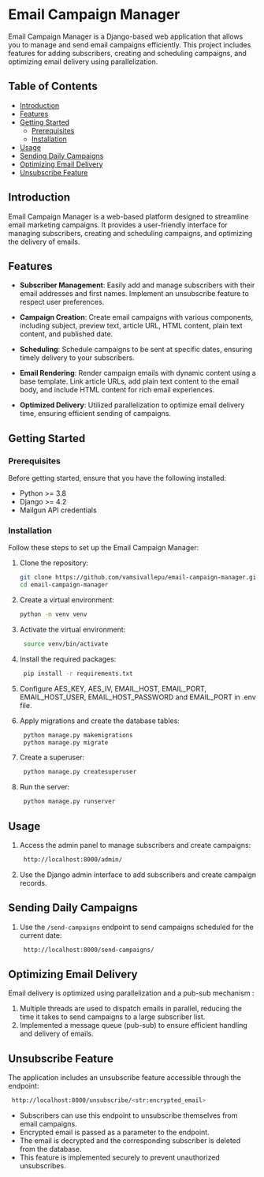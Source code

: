 # Email Campaign Manager

Email Campaign Manager is a Django-based web application that allows you to manage and send email campaigns efficiently. This project includes features for adding subscribers, creating and scheduling campaigns, and optimizing email delivery using parallelization.

## Table of Contents

- [Introduction](#introduction)
- [Features](#features)
- [Getting Started](#getting-started)
  - [Prerequisites](#prerequisites)
  - [Installation](#installation)
- [Usage](#usage)
- [Sending Daily Campaigns](#sending-daily-campaigns)
- [Optimizing Email Delivery](#optimizing-email-delivery)
- [Unsubscribe Feature](#unsubscribe-feature)

## Introduction

Email Campaign Manager is a web-based platform designed to streamline email marketing campaigns. It provides a user-friendly interface for managing subscribers, creating and scheduling campaigns, and optimizing the delivery of emails.

## Features

- **Subscriber Management**: Easily add and manage subscribers with their email addresses and first names. Implement an unsubscribe feature to respect user preferences.

- **Campaign Creation**: Create email campaigns with various components, including subject, preview text, article URL, HTML content, plain text content, and published date.

- **Scheduling**: Schedule campaigns to be sent at specific dates, ensuring timely delivery to your subscribers.

- **Email Rendering**: Render campaign emails with dynamic content using a base template. Link article URLs, add plain text content to the email body, and include HTML content for rich email experiences.

- **Optimized Delivery**: Utilized parallelization to optimize email delivery time, ensuring efficient sending of campaigns.

## Getting Started

### Prerequisites

Before getting started, ensure that you have the following installed:
- Python >= 3.8
- Django >= 4.2
- Mailgun API credentials

### Installation

Follow these steps to set up the Email Campaign Manager:

1. Clone the repository:

   ```bash
   git clone https://github.com/vamsivallepu/email-campaign-manager.git
   cd email-campaign-manager
   ```
2. Create a virtual environment:

   ```bash
   python -m venv venv
   ```
3. Activate the virtual environment:

   ```bash
    source venv/bin/activate
   ```
4. Install the required packages:

   ```bash
    pip install -r requirements.txt
   ```
5. Configure AES_KEY, AES_IV, EMAIL_HOST, EMAIL_PORT, EMAIL_HOST_USER, EMAIL_HOST_PASSWORD and EMAIL_PORT in .env file.
6. Apply migrations and create the database tables:

   ```bash
    python manage.py makemigrations
    python manage.py migrate
   ```
7. Create a superuser:

   ```bash
    python manage.py createsuperuser
   ```
8. Run the server:

   ```bash
    python manage.py runserver
   ```

## Usage
1. Access the admin panel to manage subscribers and create campaigns:
    ```bash
     http://localhost:8000/admin/
    ```
2. Use the Django admin interface to add subscribers and create campaign records.

## Sending Daily Campaigns
1. Use the `/send-campaigns` endpoint to send campaigns scheduled for the current date:
    ```bash
     http://localhost:8000/send-campaigns/
    ```

## Optimizing Email Delivery
Email delivery is optimized using parallelization and a pub-sub mechanism :
1. Multiple threads are used to dispatch emails in parallel, reducing the time it takes to send campaigns to a large subscriber list.
2. Implemented a message queue (pub-sub) to ensure efficient handling and delivery of emails.

## Unsubscribe Feature
The application includes an unsubscribe feature accessible through the endpoint:
```bash
 http://localhost:8000/unsubscribe/<str:encrypted_email>
```
- Subscribers can use this endpoint to unsubscribe themselves from email campaigns.
- Encrypted email is passed as a parameter to the endpoint. 
- The email is decrypted and the corresponding subscriber is deleted from the database. 
- This feature is implemented securely to prevent unauthorized unsubscribes.

